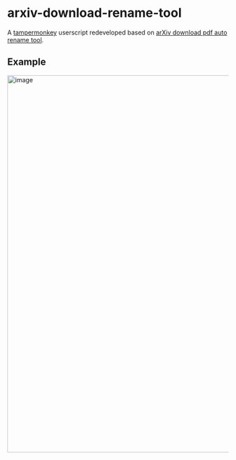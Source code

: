 # arxiv-download-rename-tool


A [tampermonkey](https://www.tampermonkey.net/) userscript redeveloped based on [arXiv download pdf auto rename tool](https://greasyfork.org/en/scripts/475078-arxiv%E8%AE%BA%E6%96%87%E4%B8%8B%E8%BD%BD%E8%87%AA%E5%8A%A8%E9%87%8D%E5%91%BD%E5%90%8D%E4%B8%BA%E8%AE%BA%E6%96%87%E5%90%8D-%E5%8A%9F%E8%83%BD%E5%A2%9E%E5%BC%BA%E7%89%88-arxiv-download-pdf-auto-rename-tool).


## Example

<img width="858" alt="image" src="https://github.com/seanxuu/arxiv-download-rename-tool/assets/118865326/470fb956-178d-4b9f-9d64-3463d81b899a">

